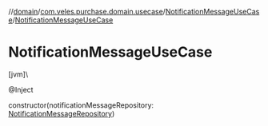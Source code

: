 //[domain](../../../index.md)/[com.veles.purchase.domain.usecase](../index.md)/[NotificationMessageUseCase](index.md)/[NotificationMessageUseCase](-notification-message-use-case.md)

# NotificationMessageUseCase

[jvm]\

@Inject

constructor(notificationMessageRepository: [NotificationMessageRepository](../../com.veles.purchase.domain.repository.message/-notification-message-repository/index.md))
